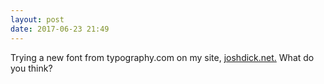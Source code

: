 ```yaml
---
layout: post
date: 2017-06-23 21:49
---
```

Trying a new font from typography.com on my site, [joshdick.net.](https://joshdick.net.) What do you think?
